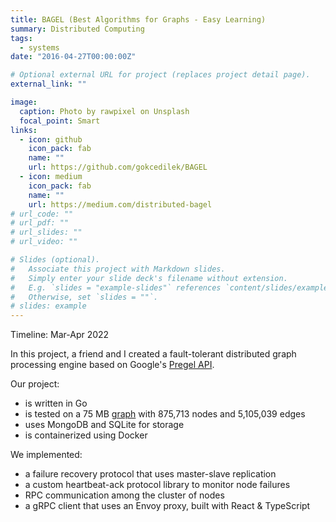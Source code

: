 ```yaml
---
title: BAGEL (Best Algorithms for Graphs - Easy Learning)
summary: Distributed Computing
tags:
  - systems
date: "2016-04-27T00:00:00Z"

# Optional external URL for project (replaces project detail page).
external_link: ""

image:
  caption: Photo by rawpixel on Unsplash
  focal_point: Smart
links:
  - icon: github
    icon_pack: fab
    name: ""
    url: https://github.com/gokcedilek/BAGEL
  - icon: medium
    icon_pack: fab
    name: ""
    url: https://medium.com/distributed-bagel
# url_code: ""
# url_pdf: ""
# url_slides: ""
# url_video: ""

# Slides (optional).
#   Associate this project with Markdown slides.
#   Simply enter your slide deck's filename without extension.
#   E.g. `slides = "example-slides"` references `content/slides/example-slides.md`.
#   Otherwise, set `slides = ""`.
# slides: example
---
```


Timeline: Mar-Apr 2022

In this project, a friend and I created a fault-tolerant distributed graph processing engine based on Google's [Pregel API](https://www.dcs.bbk.ac.uk/~dell/teaching/cc/paper/sigmod10/p135-malewicz.pdf).

Our project:

- is written in Go
- is tested on a 75 MB [graph](https://snap.stanford.edu/data/web-Google.html) with 875,713 nodes and 5,105,039 edges
- uses MongoDB and SQLite for storage
- is containerized using Docker

We implemented:

- a failure recovery protocol that uses master-slave replication
- a custom heartbeat-ack protocol library to monitor node failures
- RPC communication among the cluster of nodes
- a gRPC client that uses an Envoy proxy, built with React & TypeScript
